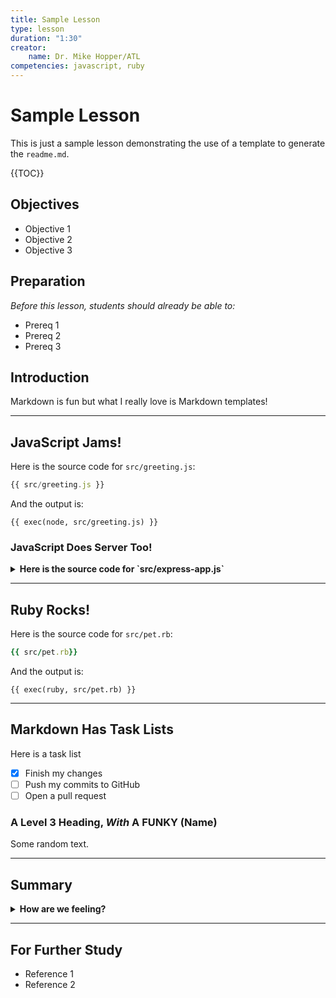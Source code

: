```yaml
---
title: Sample Lesson
type: lesson
duration: "1:30"
creator:
    name: Dr. Mike Hopper/ATL
competencies: javascript, ruby
---
```


# Sample Lesson

This is just a sample lesson demonstrating the use of a template to generate the `readme.md`.

{{TOC}}

## Objectives
* Objective 1
* Objective 2
* Objective 3

## Preparation
*Before this lesson, students should already be able to:*

* Prereq 1
* Prereq 2
* Prereq 3

## Introduction

Markdown is fun but what I really love is Markdown templates!

---

## JavaScript Jams!

Here is the source code for `src/greeting.js`:

```javascript
{{ src/greeting.js }}
```

And the output is:

```
{{ exec(node, src/greeting.js) }}
```

### JavaScript Does Server Too!

<details>
  <summary><strong>Here is the source code for `src/express-app.js`</strong></summary>

```javascript
{{ src/express-app.js }}
```
</details>

---

## Ruby Rocks!

Here is the source code for `src/pet.rb`:

```ruby
{{ src/pet.rb}}
```

And the output is:

```
{{ exec(ruby, src/pet.rb) }}
```

---

## Markdown Has Task Lists

Here is a task list

- [x] Finish my changes
- [ ] Push my commits to GitHub
- [ ] Open a pull request

### A Level 3 Heading, *With* A __FUNKY__ (Name)

Some random text.

---

## Summary

<details>
  <summary><strong>How are we feeling?</strong></summary>
  > Feeling great, thanks for asking!
</details>

---

## For Further Study

* Reference 1
* Reference 2
